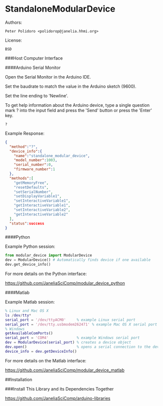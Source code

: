 StandaloneModularDevice
=======================

Authors:

    Peter Polidoro <polidorop@janelia.hhmi.org>

License:

    BSD

###Host Computer Interface

####Arduino Serial Monitor

Open the Serial Monitor in the Arduino IDE.

Set the baudrate to match the value in the Arduino sketch (9600).

Set the line ending to 'Newline'.

To get help information about the Arduino device, type a single
question mark ? into the input field and press the 'Send' button or
press the 'Enter' key.

```shell
?
```

Example Response:

```json
{
  "method":"?",
  "device_info":{
    "name":"standalone_modular_device",
    "model_number":1003,
    "serial_number":0,
    "firmware_number":1
  },
  "methods":[
    "getMemoryFree",
    "resetDefaults",
    "setSerialNumber",
    "setDisplayVariable1",
    "setInteractiveVariable1",
    "getInteractiveVariable1",
    "setInteractiveVariable2",
    "getInteractiveVariable2"
  ],
  "status":success
}
```

####Python

Example Python session:

```python
from modular_device import ModularDevice
dev = ModularDevice() # Automatically finds device if one available
dev.get_device_info()
```

For more details on the Python interface:

<https://github.com/JaneliaSciComp/modular_device_python>

####Matlab

Example Matlab session:

```matlab
% Linux and Mac OS X
ls /dev/tty*
serial_port = '/dev/ttyACM0'     % example Linux serial port
serial_port = '/dev/tty.usbmodem262471' % example Mac OS X serial port
% Windows
getAvailableComPorts()
serial_port = 'COM4'             % example Windows serial port
dev = ModularDevice(serial_port) % creates a device object
dev.open()                       % opens a serial connection to the device
device_info = dev.getDeviceInfo()
```

For more details on the Matlab interface:

<https://github.com/JaneliaSciComp/modular_device_matlab>

##Installation

###Install This Library and its Dependencies Together

<https://github.com/JaneliaSciComp/arduino-libraries>
